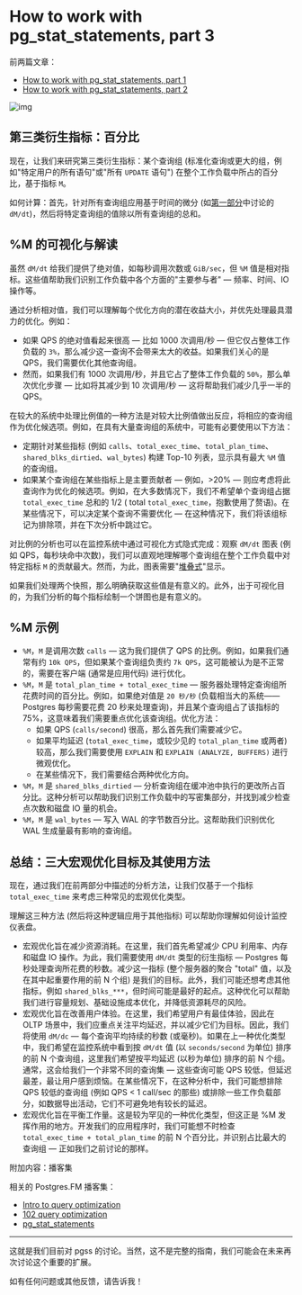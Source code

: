 # How to work with pg_stat_statements, part 3

前两篇文章：

- [How to work with pg_stat_statements, part 1](https://xiongcccc.github.io/postgres-howtos/#/./docs/5?id=how-to-work-with-pg_stat_statements-part-1) 
- [How to work with pg_stat_statements, part 2](https://xiongcccc.github.io/postgres-howtos/#/./docs/6?id=how-to-work-with-pg_stat_statements-part-2)

![img](https://gitlab.com/postgres-ai/postgresql-consulting/postgres-howtos/-/raw/main/files/0007_cover.png)

## 第三类衍生指标：百分比

现在，让我们来研究第三类衍生指标：某个查询组 (标准化查询或更大的组，例如"特定用户的所有语句"或"所有 `UPDATE` 语句") 在整个工作负载中所占的百分比，基于指标 `M`。

如何计算：首先，针对所有查询组应用基于时间的微分 (如[第一部分](https://xiongcccc.github.io/postgres-howtos/#/./docs/5)中讨论的 `dM/dt`)，然后将特定查询组的值除以所有查询组的总和。

## %M 的可视化与解读

虽然 `dM/dt` 给我们提供了绝对值，如每秒调用次数或 `GiB/sec`，但 `%M` 值是相对指标。这些值帮助我们识别工作负载中各个方面的"主要参与者" — 频率、时间、IO 操作等。

通过分析相对值，我们可以理解每个优化方向的潜在收益大小，并优先处理最具潜力的优化。例如：

- 如果 QPS 的绝对值看起来很高 — 比如 1000 次调用/秒 — 但它仅占整体工作负载的 `3%`，那么减少这一查询不会带来太大的收益。如果我们关心的是 QPS，我们需要优化其他查询组。
- 然而，如果我们有 1000 次调用/秒，并且它占了整体工作负载的 `50%`，那么单次优化步骤 — 比如将其减少到 10 次调用/秒 — 这将帮助我们减少几乎一半的 QPS。

在较大的系统中处理比例值的一种方法是对较大比例值做出反应，将相应的查询组作为优化候选项。例如，在具有大量查询组的系统中，可能有必要使用以下方法：

- 定期针对某些指标 (例如 `calls`、`total_exec_time`、`total_plan_time`、`shared_blks_dirtied`、`wal_bytes`) 构建 Top-10 列表，显示具有最大 `%M` 值的查询组。
- 如果某个查询组在某些指标上是主要贡献者 — 例如，>20% — 则应考虑将此查询作为优化的候选项。例如，在大多数情况下，我们不希望单个查询组占据 `total_exec_time` 总和的 1/2 ( total `total_exec_time`，抱歉使用了赘语)。在某些情况下，可以决定某个查询不需要优化 — 在这种情况下，我们将该组标记为排除项，并在下次分析中跳过它。

对比例的分析也可以在监控系统中通过可视化方式隐式完成：观察 `dM/dt` 图表 (例如 QPS，每秒块命中次数)，我们可以直观地理解哪个查询组在整个工作负载中对特定指标 `M` 的贡献最大。然而，为此，图表需要"[堆叠式](https://en.wikipedia.org/wiki/Bar_chart#Grouped_.28clustered.29_and_stacked)"显示。 

如果我们处理两个快照，那么明确获取这些值是有意义的。此外，出于可视化目的，为我们分析的每个指标绘制一个饼图也是有意义的。

## %M 示例

- `%M`，`M` 是调用次数 `calls` — 这为我们提供了 QPS 的比例。例如，如果我们通常有约 `10k QPS`，但如果某个查询组负责约 `7k QPS`，这可能被认为是不正常的，需要在客户端 (通常是应用代码) 进行优化。
- `%M`，`M` 是 `total_plan_time + total_exec_time` — 服务器处理特定查询组所花费时间的百分比。例如，如果绝对值是 `20 秒/秒` (负载相当大的系统——Postgres 每秒需要花费 20 秒来处理查询)，并且某个查询组占了该指标的 75%，这意味着我们需要重点优化该查询组。优化方法：
  - 如果 QPS (`calls/second`) 很高，那么首先我们需要减少它。
  - 如果平均延迟 (`total_exec_time`，或较少见的 `total_plan_time` 或两者) 较高，那么我们需要使用 `EXPLAIN` 和 `EXPLAIN (ANALYZE, BUFFERS)` 进行微观优化。
  - 在某些情况下，我们需要结合两种优化方向。
- `%M`，`M` 是 `shared_blks_dirtied` — 分析查询组在缓冲池中执行的更改所占百分比。这种分析可以帮助我们识别工作负载中的写密集部分，并找到减少检查点次数和磁盘 IO 量的机会。
- `%M`，`M` 是 `wal_bytes` — 写入 WAL 的字节数百分比。这帮助我们识别优化 WAL 生成量最有影响的查询组。

## 总结：三大宏观优化目标及其使用方法

现在，通过我们在前两部分中描述的分析方法，让我们仅基于一个指标 `total_exec_time` 来考虑三种常见的宏观优化类型。

理解这三种方法 (然后将这种逻辑应用于其他指标) 可以帮助你理解如何设计监控仪表盘。

- 宏观优化旨在减少资源消耗。在这里，我们首先希望减少 CPU 利用率、内存和磁盘 IO 操作。为此，我们需要使用 `dM/dt` 类型的衍生指标 — Postgres 每秒处理查询所花费的秒数。减少这一指标 (整个服务器的聚合 "total" 值，以及在其中起重要作用的前 N 个组) 是我们的目标。此外，我们可能还想考虑其他指标，例如 `shared_blks_***`，但时间可能是最好的起点。这种优化可以帮助我们进行容量规划、基础设施成本优化，并降低资源耗尽的风险。
- 宏观优化旨在改善用户体验。在这里，我们希望用户有最佳体验，因此在 OLTP 场景中，我们应重点关注平均延迟，并以减少它们为目标。因此，我们将使用 `dM/dc` — 每个查询平均持续的秒数 (或毫秒)。如果在上一种优化类型中，我们希望在监控系统中看到按 `dM/dt` 值 (以 `seconds/second` 为单位) 排序的前 N 个查询组，这里我们希望按平均延迟 (以秒为单位) 排序的前 N 个组。通常，这会给我们一个非常不同的查询集 — 这些查询可能 QPS 较低，但延迟最差，最让用户感到烦恼。在某些情况下，在这种分析中，我们可能想排除 QPS 较低的查询组 (例如 QPS < 1 call/sec 的那些) 或排除一些工作负载部分，如数据导出活动，它们不可避免地有较长的延迟。
- 宏观优化旨在平衡工作量。这是较为罕见的一种优化类型，但这正是 %M 发挥作用的地方。开发我们的应用程序时，我们可能想不时检查 `total_exec_time + total_plan_time` 的前 N 个百分比，并识别占比最大的查询组 — 正如我们之前讨论的那样。

附加内容：播客集

相关的 Postgres.FM 播客集：

- [Intro to query optimization](https://postgres.fm/episodes/intro-to-query-optimization)
- [102 query optimization](https://postgres.fm/episodes/102-query-optimization)
- [pg_stat_statements](https://postgres.fm/episodes/pg_stat_statements)

---

这就是我们目前对 pgss 的讨论。当然，这不是完整的指南，我们可能会在未来再次讨论这个重要的扩展。

如有任何问题或其他反馈，请告诉我！